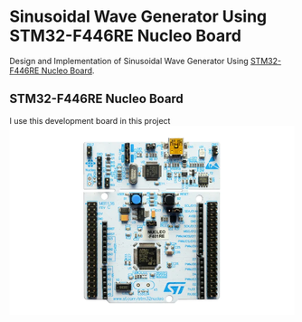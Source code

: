 # Sinusoidal Wave Generator Using STM32-F446RE Nucleo Board
Design and Implementation of Sinusoidal Wave Generator Using [STM32-F446RE Nucleo Board](https://www.st.com/en/evaluation-tools/nucleo-f446re.html).

## STM32-F446RE Nucleo Board
I use this development board in this project
![image](Images/1.webp)
